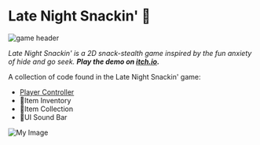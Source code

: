 # Late Night Snackin' 🍰

![game header](https://user-images.githubusercontent.com/32820882/195265592-0898096b-f9a9-44f6-9419-e9eafe8f9b60.png)

*Late Night Snackin' is a 2D snack-stealth game inspired by the fun anxiety of hide and go seek. **Play the demo on <a href="https://gameheads.itch.io/late-night-snackin" target="_blank">itch.io</a>.***

A collection of code found in the Late Night Snackin' game:
- <a href="https://github.com/dayahh/LNS-codeEx/blob/main/PlayerController" target="_blank">Player Controller</a>
- 🚧Item Inventory
- 🚧Item Collection
- 🚧UI Sound Bar

![My Image](general-gameplay.gif)
